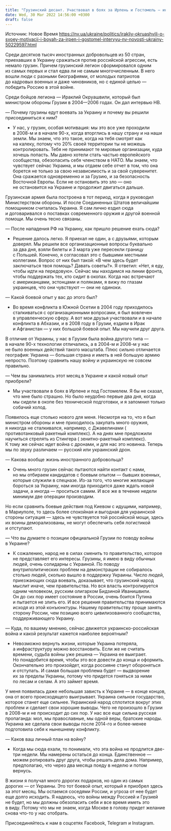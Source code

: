 ```yaml
---
title: "Грузинский десант. Участвовал в боях за Ирпень и Гостомель — интервью НВ с экс-министром обороны Грузии Ираклием Окруашвили"
date: Wed, 30 Mar 2022 14:56:00 +0300
draft: false
---
```

Источник: Новое Время https://nv.ua/ukraine/politics/irakliy-okruashvili-o-svoey-motivacii-i-boyah-za-irpen-i-gostomel-intervyu-nv-novosti-ukrainy-50229597.html


 Среди десятков тысяч иностранных добровольцев из 50 стран, приехавших в Украину сражаться против российской агрессии, есть немало грузин. Причем грузинский легион сформировался одним из самых первых и стал едва ли не самым многочисленным. В него вошли люди с разными биографиями, от молодых патриотов до кадровых военных и даже чиновников, но с единой целью — победить Россию в этой войне.

 Среди бойцов легиона — Ираклий Окруашвили, который был министром обороны Грузии в 2004—2006 годах. Он дал интервью НВ.

 — Почему грузины едут воевать за Украину и почему вы решили присоединиться к ним?

 - У нас, у грузин, особая мотивация: мы это все уже проходили в 2008-м и в начале 90-х, когда вторглись в нашу страну и на наши земли. Мы знаем, что это такое, когда на тебя смотрят как на калеку, потому что 20% своей территории ты не можешь контролировать. Тебя не принимают те мировые организации, куда хочешь попасть. Мы давно хотели стать частью европейского сообщества, обезопасить себя членством в НАТО. Мы знаем, что чувствует сейчас Украина, и мы отдаем себе отчет в том, что она борется не только за свою независимость и за свой суверенитет. Она сражается одновременно и за Грузию, и за безопасность Восточной Европы. Если не остановить это зло — оно не остановится на Украине и продолжит двигаться дальше.

 Грузинская армия была построена в тот период, когда я руководил Министерством обороны. И после Соединенных Штатов величайшим помощником считалась Украина. Я сам лично ездил сюда и договаривался о поставках современного оружия и другой военной помощи. Мы очень тесно связаны.

 — После нападения РФ на Украину, как пришло решение ехать сюда?

 - Решение далось легко. Я приехал не один, а с друзьями, которым доверял. Мы решили все организационные вопросы буквально за два дня, взяли билеты и 3 марта уже пересекли границу с Польшей. Конечно, я согласовал это с бывшими местными коллегами. Вопрос от них был такой: «В чем здесь будет заключаться твоя помощь? Давать советы?». Я ответил: «Нет, я еду, чтобы идти на передовую». Сейчас мы находимся на линии фронта, чтобы поддержать тех, кто сидит в окопах. Когда нас встречают с американцами, эстонцами и поляками, я вижу по глазам украинцев, что они чувствуют — они не одиноки.

 — Какой боевой опыт у вас до этого был?

 - Во время конфликта в Южной Осетии в 2004 году приходилось сталкиваться с организационными вопросами, я был вовлечен в управленческую сферу. А вот мои друзья участвовали и в начале конфликта в Абхазии, и в 2008 году в Грузии, ездили в Ирак и Афганистан — у них большой боевой опыт. Мы научили друг друга.

 В отличие от Украины, у нас в Грузии была война другого типа — в начале 90-х технологии отличались, а в 2004-м и 2008-м у нас не было военных действий такого масштаба. Плюс сильно отличается география: Украина — большая страна и иметь в ней большую армию непросто. Поэтому сравнить нашу войну и украинскую не совсем правильно.

 — Чем вы занимались этот месяц в Украине и какой новый опыт приобрели?

 - Мы участвовали в боях в Ирпене и под Гостомелем. Я бы не сказал, что мне было страшно. Но было неудобно первые два дня, когда мы сидели в окопе без технической подготовки, и я запомнил только собачий холод.

 Появилось еще столько нового для меня. Несмотря на то, что я был министром обороны и мне приходилось закупать много оружия, я никогда не сталкивался, например, с Джавелинами ( противотанковый ракетный комплекс). А на днях мне предложили научиться стрелять из Стингера ( зенитно-ракетный комплекс). К тому же сейчас идет война с дронами, и для нас это новинка. Теперь мы по звуку различаем — русский или украинский дрон.

 — Какова вообще жизнь иностранного добровольца?

 - Очень много грузин сейчас пытаются найти контакт с нами, но мы отбираем кандидатов с боевым опытом — бывших военных, которые служили в спецназе. Из-за того, что многие желающие бороться за Украину, нам иногда приходится даже ждать новой задачи, а иногда — проситься самим. И все же в течение недели минимум две операции производим.

 Но если сравнить боевые действия под Киевом с идущими, например, в Мариуполе, то здесь более спокойная и выгодная для украинской стороны ситуация — здесь не чувствуется той российской мощи, здесь их воины деморализованы, не могут обеспечить себя логистикой и отступают.

 — Что вы думаете о позиции официальной Грузии по поводу войны в Украине?

 - К сожалению, народ не в силах сменить то правительство, которое не представляет его интересы. Грузины, я имею в виду обычных людей, очень солидарны с Украиной. По поводу внутриполитических проблем на демонстрации не собиралось столько людей, сколько вышло в поддержку Украины. Число людей, приезжающих сюда воевать, доказывает, что грузинский народ мыслит иначе, чем правительства. Но вся власть контролируется одним человеком, русским олигархом Бидзиной Иванишвили. Он до сих пор имеет состояние в России, очень боится Путина и пытается не злить его. И все решения правительства принимаются исходя из этой конъюнктуры. Нашему правительству проще занять сторону России, чем позицию всего цивилизованного сообщества, поддерживающего Украину.

 — Куда, по вашему мнению, сейчас движется украинско-российская война и какой результат кажется наиболее вероятным?

 - Невозможно вернуть жизни, которые Украина потеряла, а инфраструктуру можно восстановить. Если же не считать времени, судьба войны уже решена — Украина ее выиграет. Но понадобится время, чтобы это все довести до конца и оформить. Окончательно это произойдет, когда россияне станут обороняться и отступать. И самая большая проблема будет — выдворение их за пределы Украины, потому что придется гоняться за ними по лесам и селам. А это займет время.

 У меня появилась даже небольшая зависть к Украине — в конце концов, она от всего происходящего выигрывает. Украина сильное государство, которое станет еще сильнее. Украинский народ сплотится вокруг этих проблем и сделает свои хорошие выводы. Чего не произошло в Грузии в 2008-м и не происходит до сих пор. У нас все еще сильна русская пропаганда: мол, мы православные, мы одной веры, братские народы. Украина же сделала свои выводы после 2014-го и более-менее подготовила себя к нынешнему конфликту.

 — Каков ваш личный план на войну?

 - Когда мы сюда ехали, то понимали, что эта война не продлится две-три недели. Мы намерены остаться до конца. Единственное — можем ротировать друг друга, чтобы решать дела дома. Например, предполагаю, что через два месяца поеду в неделю и потом вернусь.

 В жизни я получал много дорогих подарков, но один из самых дорогих — от Украины. Это тот боевой опыт, который я приобрел здесь за этот месяц. Мы остаемся соседями России, и угроза от нее будет еще долго исходить. Я надеюсь, что войны между Россией и Грузией не будет, но мы должны обезопасить себя и все время иметь это в виду. Потому что мы не знаем, когда Москве в голову придет желание снова что-то у нас отобрать.

Присоединяйтесь к нам в соцсетях Facebook, Telegram и Instagram.
